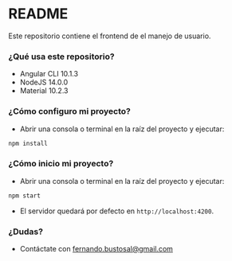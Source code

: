 # README #
Este repositorio contiene el frontend de el manejo de usuario.

### ¿Qué usa este repositorio? ###
* Angular CLI 10.1.3
* NodeJS 14.0.0
* Material 10.2.3

### ¿Cómo configuro mi proyecto? ###
* Abrir una consola o terminal en la raíz del proyecto y ejecutar:
```bash
npm install
```

### ¿Cómo inicio mi proyecto? ###
* Abrir una consola o terminal en la raíz del proyecto y ejecutar:
```bash
npm start
```
* El servidor quedará por defecto en `http://localhost:4200`.

### ¿Dudas? ###
* Contáctate con fernando.bustosal@gmail.com